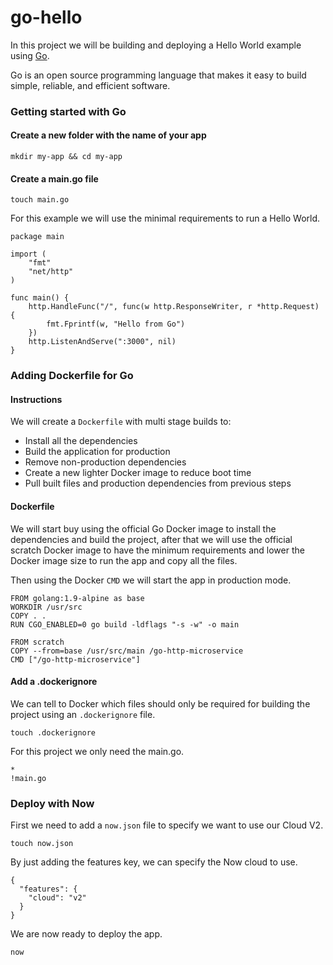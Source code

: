 # go-hello

In this project we will be building and deploying a Hello World example using [Go](https://golang.org/).

Go is an open source programming language that makes it easy to build simple, reliable, and efficient software.

### Getting started with Go

#### Create a new folder with the name of your app

```
mkdir my-app && cd my-app
```

#### Create a main.go file

```
touch main.go
```

For this example we will use the minimal requirements to run a Hello World.

```
package main

import (
	"fmt"
	"net/http"
)

func main() {
	http.HandleFunc("/", func(w http.ResponseWriter, r *http.Request) {
		fmt.Fprintf(w, "Hello from Go")
	})
	http.ListenAndServe(":3000", nil)
}
```

### Adding Dockerfile for Go

#### Instructions

We will create a `Dockerfile` with multi stage builds to:

- Install all the dependencies
- Build the application for production
- Remove non-production dependencies
- Create a new lighter Docker image to reduce boot time
- Pull built files and production dependencies from previous steps

#### Dockerfile

We will start buy using the official Go Docker image to install the dependencies and build the project, after that we will use the official scratch Docker image to have the minimum requirements and lower the Docker image size to run the app and copy all the files.

Then using the Docker `CMD` we will start the app in production mode.

```
FROM golang:1.9-alpine as base
WORKDIR /usr/src
COPY . .
RUN CGO_ENABLED=0 go build -ldflags "-s -w" -o main

FROM scratch
COPY --from=base /usr/src/main /go-http-microservice
CMD ["/go-http-microservice"]
```

#### Add a .dockerignore

We can tell to Docker which files should only be required for building the project using an `.dockerignore` file.

```
touch .dockerignore
```

For this project we only need the main.go.

```
*
!main.go
```

### Deploy with Now

First we need to add a `now.json` file to specify we want to use our Cloud V2.

```
touch now.json
```

By just adding the features key, we can specify the Now cloud to use.

```
{
  "features": {
    "cloud": "v2"
  }
}
```

We are now ready to deploy the app.

```
now
```